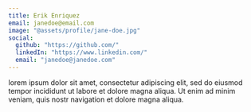 ```yaml
---
title: Erik Enriquez
email: janedoe@email.com
image: "@assets/profile/jane-doe.jpg"
social:
  github: "https://github.com/"
  linkedIn: "https://www.linkedin.com/" 
  email: "janedoe@janedoe.com"
---
```


lorem ipsum dolor sit amet, consectetur adipiscing elit, sed do eiusmod tempor incididunt ut labore et dolore magna aliqua. Ut enim ad minim veniam, quis nostr navigation et dolore magna aliqua.
